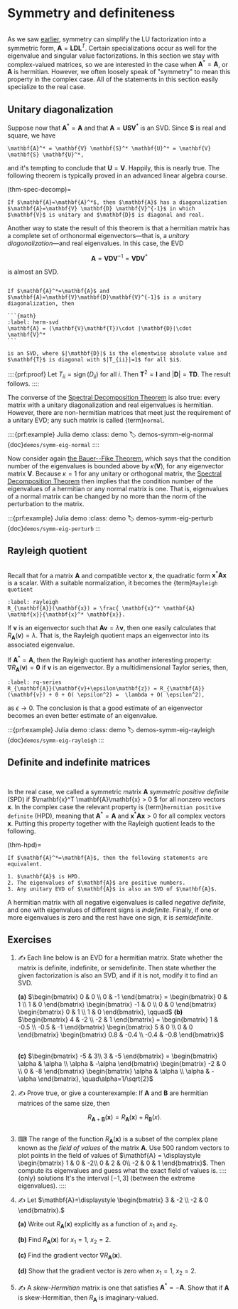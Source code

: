 # Symmetry and definiteness

```{index} matrix; symmetric
```

As we saw [earlier](../linsys/structure.md), symmetry can simplify the LU factorization into a symmetric form, $\mathbf{A}=\mathbf{L}\mathbf{D}\mathbf{L}^T$. Certain specializations occur as well for the eigenvalue and singular value factorizations. In this section we stay with complex-valued matrices, so we are interested in the case when $\mathbf{A}^*=\mathbf{A}$, or $\mathbf{A}$ is hermitian. However, we often loosely speak of "symmetry" to mean this property in the complex case. All of the statements in this section easily specialize to the real case.

## Unitary diagonalization

Suppose now that $\mathbf{A}^*=\mathbf{A}$ and that $\mathbf{A}=\mathbf{U}\mathbf{S}\mathbf{V}^*$ is an SVD. Since $\mathbf{S}$ is real and square, we have

```{math}
\mathbf{A}^* = \mathbf{V} \mathbf{S}^* \mathbf{U}^* = \mathbf{V} \mathbf{S} \mathbf{U}^*,
```

and it's tempting to conclude that $\mathbf{U}=\mathbf{V}$. Happily, this is nearly true. The following theorem is typically proved in an advanced linear algebra course.

(thm-spec-decomp)=
````{prf:theorem} Spectral decomposition
If $\mathbf{A}=\mathbf{A}^*$, then $\mathbf{A}$ has a diagonalization $\mathbf{A}=\mathbf{V} \mathbf{D} \mathbf{V}^{-1}$ in which $\mathbf{V}$ is unitary and $\mathbf{D}$ is diagonal and real.
````

Another way to state the result of this theorem is that a hermitian matrix has a complete set of orthonormal eigenvectors—that is, a *unitary diagonalization*—and real eigenvalues. In this case, the EVD 

$$
\mathbf{A}=\mathbf{V}\mathbf{D}\mathbf{V}^{-1}=\mathbf{V} \mathbf{D} \mathbf{V}^*
$$

is almost an SVD.

```{index} unitary matrix
```

````{prf:theorem}
If $\mathbf{A}^*=\mathbf{A}$ and $\mathbf{A}=\mathbf{V}\mathbf{D}\mathbf{V}^{-1}$ is a unitary diagonalization, then
  
```{math}
:label: herm-svd
\mathbf{A} = (\mathbf{V}\mathbf{T})\cdot |\mathbf{D}|\cdot \mathbf{V}^*
```

is an SVD, where $|\mathbf{D}|$ is the elementwise absolute value and $\mathbf{T}$ is diagonal with $|T_{ii}|=1$ for all $i$.
````

::::{prf:proof}
Let $T_{ii}=\operatorname{sign}(D_{ii})$ for all $i$. Then $\mathbf{T}^2=\mathbf{I}$ and $|\mathbf{D}|=\mathbf{T}\mathbf{D}$. The result follows.
::::

The converse of the [Spectral Decomposition Theorem](thm-spec-decomp) is also true: every matrix with a unitary diagonalization and real eigenvalues is hermitian. However, there are non-hermitian matrices that meet just the requirement of a unitary EVD; any such matrix is called {term}`normal`.

::::{prf:example} Julia demo
:class: demo
:label: demos-symm-eig-normal
{doc}`demos/symm-eig-normal`
::::

Now consider again [the Bauer--Fike Theorem](thm-bauer-fike), which says that the condition number of the eigenvalues is bounded above by $\kappa(\mathbf{V})$, for any eigenvector matrix $\mathbf{V}$. Because $\kappa=1$ for any unitary or orthogonal matrix, the [Spectral Decomposition Theorem](thm-spec-decomp)  then implies that the condition number of the eigenvalues of a hermitian or any normal matrix is one. That is, eigenvalues of a normal matrix can be changed by no more than the norm of the perturbation to the matrix.

:::{prf:example} Julia demo
:class: demo
:label: demos-symm-eig-perturb
{doc}`demos/symm-eig-perturb`
:::

## Rayleigh quotient

```{index} Rayleigh quotient
```

Recall that for a matrix $\mathbf{A}$ and compatible vector $\mathbf{x}$, the quadratic form $\mathbf{x}^* \mathbf{A} \mathbf{x}$ is a scalar. With a suitable normalization, it becomes the {term}`Rayleigh quotient`

```{math}
:label: rayleigh
R_{\mathbf{A}}(\mathbf{x}) = \frac{ \mathbf{x}^* \mathbf{A} \mathbf{x}}{\mathbf{x}^* \mathbf{x}}.
```

If $\mathbf{v}$ is an eigenvector such that $\mathbf{A} \mathbf{v}=\lambda \mathbf{v}$, then one easily calculates that $R_{\mathbf{A}}(\mathbf{v})=\lambda.$ That is, the Rayleigh quotient maps an eigenvector into its associated eigenvalue.

If $\mathbf{A}^*=\mathbf{A}$, then the Rayleigh quotient has another interesting property: $\nabla R_{\mathbf{A}}(\mathbf{v})=\boldsymbol{0}$ if $\mathbf{v}$ is an eigenvector. By a multidimensional Taylor series, then,

```{math}
:label: rq-series
R_{\mathbf{A}}(\mathbf{v}+\epsilon\mathbf{z}) = R_{\mathbf{A}}(\mathbf{v}) + 0 + O( \epsilon^2) =  \lambda + O( \epsilon^2),
```

as $\epsilon\to 0$. The conclusion is that a good estimate of an eigenvector becomes an even better estimate of an eigenvalue.

:::{prf:example} Julia demo
:class: demo
:label: demos-symm-eig-rayleigh
{doc}`demos/symm-eig-rayleigh`
:::

## Definite and indefinite matrices


```{index} matrix; positive definite
```
```{index} hermitian positive definite
```

In the real case, we called a symmetric matrix $\mathbf{A}$ *symmetric positive definite* (SPD) if $\mathbf{x}^T \mathbf{A}\mathbf{x} > 0 $ for all nonzero vectors $\mathbf{x}$. In the complex case the relevant property is  {term}`hermitian positive definite` (HPD), meaning that $\mathbf{A}^*=\mathbf{A}$ and $\mathbf{x}^* \mathbf{A}\mathbf{x} > 0$ for all complex vectors $\mathbf{x}$. Putting this property together with the Rayleigh quotient leads to the following.

(thm-hpd)=
````{prf:theorem}
If $\mathbf{A}^*=\mathbf{A}$, then the following statements are equivalent.

1. $\mathbf{A}$ is HPD.
2. The eigenvalues of $\mathbf{A}$ are positive numbers.
3. Any unitary EVD of $\mathbf{A}$ is also an SVD of $\mathbf{A}$.
````

A hermitian matrix with all negative eigenvalues is called *negative definite*, and one with eigenvalues of different signs is *indefinite*. Finally, if one or more eigenvalues is zero and the rest have one sign, it is *semidefinite*.

## Exercises

1. ✍ Each line below is an EVD for a hermitian matrix. State whether the matrix is definite, indefinite, or semidefinite. Then state whether the given factorization is also an SVD, and if it is not, modify it to find an SVD.

    **(a)** $\begin{bmatrix}
      0 & 0 \\ 0 & -1
    \end{bmatrix} =   \begin{bmatrix}
      0 & 1 \\ 1 & 0
    \end{bmatrix}  \begin{bmatrix}
      -1 & 0 \\ 0 & 0
    \end{bmatrix}  \begin{bmatrix}
      0 & 1 \\ 1 & 0
    \end{bmatrix}, \qquad$
    **(b)** $\begin{bmatrix}
      4 & -2 \\ -2 & 1
    \end{bmatrix} = \begin{bmatrix}
      1 & -0.5 \\ -0.5 & -1
    \end{bmatrix}  \begin{bmatrix}
      5 & 0 \\ 0 & 0
    \end{bmatrix}  \begin{bmatrix}
      0.8 & -0.4 \\ -0.4 & -0.8
    \end{bmatrix}$
    <br><br>

    **(c)**
    $\begin{bmatrix}
      -5 & 3\\ 3 & -5
    \end{bmatrix} =  \begin{bmatrix}
      \alpha & \alpha \\ \alpha & -\alpha
    \end{bmatrix}  \begin{bmatrix}
      -2 & 0 \\ 0 & -8
    \end{bmatrix}  \begin{bmatrix}
      \alpha & \alpha \\ \alpha & -\alpha
    \end{bmatrix}, \quad\alpha=1/\sqrt{2}$

2. ✍ Prove true, or give a counterexample: If $\mathbf{A}$ and $\mathbf{B}$ are hermitian matrices of the same size, then
   
    $$
    R_{\mathbf{A}+\mathbf{B}}(\mathbf{x}) = R_{\mathbf{A}}(\mathbf{x})+R_{\mathbf{B}}(x).
    $$

    ```{index} field of values
    ```
3. ⌨ The range of the function $R_{\mathbf{A}}(\mathbf{x})$ is a subset of the complex plane known as the *field of values* of the matrix $\mathbf{A}$. Use 500 random vectors to plot points in the field of values of $\mathbf{A} = \displaystyle  \begin{bmatrix}
     1  &   0   & -2\\
     0  &   2  &   0\\
    -2   &  0 &    1
    \end{bmatrix}$. Then compute its eigenvalues and guess what the exact field of values is.
    ::::{only} solutions
    It's the interval $[-1,3]$ (between the extreme eigenvalues).
    ::::

4. ✍ Let $\mathbf{A}=\displaystyle \begin{bmatrix}
    3 & -2 \\ -2 & 0
  \end{bmatrix}.$
  
    **(a)** Write out $R_{\mathbf{A}}(\mathbf{x})$ explicitly as a function of $x_1$ and $x_2$.

    **(b)** Find $R_{\mathbf{A}}(\mathbf{x})$ for $x_1=1$, $x_2=2$.
    
    **(c)** Find the gradient vector $\nabla R_{\mathbf{A}}(\mathbf{x})$.
    
    **(d)** Show that the gradient vector is zero when $x_1=1$, $x_2=2$.

5. ✍ A *skew-Hermitian* matrix is one that satisfies $\mathbf{A}^*=-\mathbf{A}$. Show that if $\mathbf{A}$ is skew-Hermitian, then $R_{\mathbf{A}}$ is imaginary-valued.

